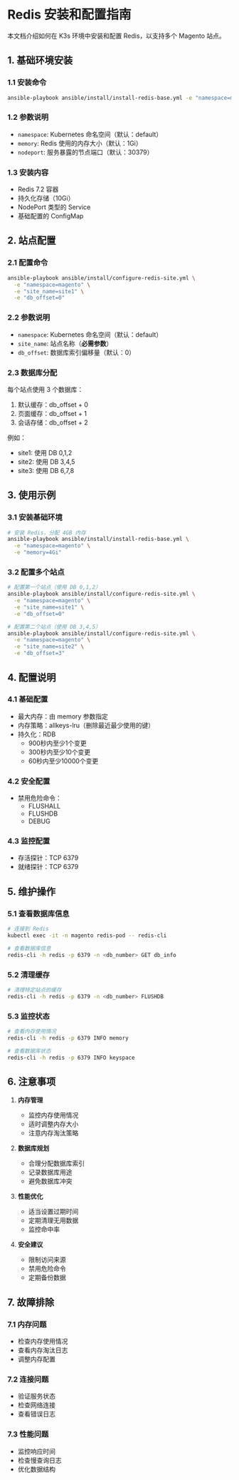 # Redis 安装和配置指南

本文档介绍如何在 K3s 环境中安装和配置 Redis，以支持多个 Magento 站点。

## 1. 基础环境安装

### 1.1 安装命令

```bash
ansible-playbook ansible/install/install-redis-base.yml -e "namespace=magento memory=4Gi"
```

### 1.2 参数说明

- `namespace`: Kubernetes 命名空间（默认：default）
- `memory`: Redis 使用的内存大小（默认：1Gi）
- `nodeport`: 服务暴露的节点端口（默认：30379）

### 1.3 安装内容

- Redis 7.2 容器
- 持久化存储（10Gi）
- NodePort 类型的 Service
- 基础配置的 ConfigMap

## 2. 站点配置

### 2.1 配置命令

```bash
ansible-playbook ansible/install/configure-redis-site.yml \
  -e "namespace=magento" \
  -e "site_name=site1" \
  -e "db_offset=0"
```

### 2.2 参数说明

- `namespace`: Kubernetes 命名空间（默认：default）
- `site_name`: 站点名称（**必需参数**）
- `db_offset`: 数据库索引偏移量（默认：0）

### 2.3 数据库分配

每个站点使用 3 个数据库：
1. 默认缓存：db_offset + 0
2. 页面缓存：db_offset + 1
3. 会话存储：db_offset + 2

例如：
- site1: 使用 DB 0,1,2
- site2: 使用 DB 3,4,5
- site3: 使用 DB 6,7,8

## 3. 使用示例

### 3.1 安装基础环境

```bash
# 安装 Redis，分配 4GB 内存
ansible-playbook ansible/install/install-redis-base.yml \
  -e "namespace=magento" \
  -e "memory=4Gi"
```

### 3.2 配置多个站点

```bash
# 配置第一个站点（使用 DB 0,1,2）
ansible-playbook ansible/install/configure-redis-site.yml \
  -e "namespace=magento" \
  -e "site_name=site1" \
  -e "db_offset=0"

# 配置第二个站点（使用 DB 3,4,5）
ansible-playbook ansible/install/configure-redis-site.yml \
  -e "namespace=magento" \
  -e "site_name=site2" \
  -e "db_offset=3"
```

## 4. 配置说明

### 4.1 基础配置

- 最大内存：由 memory 参数指定
- 内存策略：allkeys-lru（删除最近最少使用的键）
- 持久化：RDB
  * 900秒内至少1个变更
  * 300秒内至少10个变更
  * 60秒内至少10000个变更

### 4.2 安全配置

- 禁用危险命令：
  * FLUSHALL
  * FLUSHDB
  * DEBUG

### 4.3 监控配置

- 存活探针：TCP 6379
- 就绪探针：TCP 6379

## 5. 维护操作

### 5.1 查看数据库信息

```bash
# 连接到 Redis
kubectl exec -it -n magento redis-pod -- redis-cli

# 查看数据库信息
redis-cli -h redis -p 6379 -n <db_number> GET db_info
```

### 5.2 清理缓存

```bash
# 清理特定站点的缓存
redis-cli -h redis -p 6379 -n <db_number> FLUSHDB
```

### 5.3 监控状态

```bash
# 查看内存使用情况
redis-cli -h redis -p 6379 INFO memory

# 查看数据库状态
redis-cli -h redis -p 6379 INFO keyspace
```

## 6. 注意事项

1. **内存管理**
   - 监控内存使用情况
   - 适时调整内存大小
   - 注意内存淘汰策略

2. **数据库规划**
   - 合理分配数据库索引
   - 记录数据库用途
   - 避免数据库冲突

3. **性能优化**
   - 适当设置过期时间
   - 定期清理无用数据
   - 监控命中率

4. **安全建议**
   - 限制访问来源
   - 禁用危险命令
   - 定期备份数据

## 7. 故障排除

### 7.1 内存问题
- 检查内存使用情况
- 查看内存淘汰日志
- 调整内存配置

### 7.2 连接问题
- 验证服务状态
- 检查网络连接
- 查看错误日志

### 7.3 性能问题
- 监控响应时间
- 检查慢查询日志
- 优化数据结构 